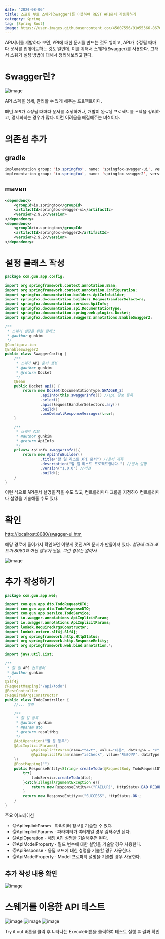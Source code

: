 ```yaml
---
date: "2020-08-06"
title: 스프링 부트 스웨거(Swagger)를 이용하여 REST API문서 자동화하기
category: Spring
tag: [Spring Boot]
image: https://user-images.githubusercontent.com/45007556/91055366-86702700-e65f-11ea-828c-795ba0452b3e.png
---
```


API서버를 개발하다 보면, API에 대한 문서를 만드는 것도 일이고, API가 수정될 때마다 문서를 업데이트하는 것도 일인데, 이를 위해서 스웨거(Swagger)를 사용한다. 그래서 스웨거 설정 방법에 대해서 정리해보려고 한다.

# Swagger란?

![image](https://user-images.githubusercontent.com/45007556/91055366-86702700-e65f-11ea-828c-795ba0452b3e.png)

API 스펙을 명세, 관리할 수 있게 해주는 프로젝트이다.

매번 API가 수정될 때마다 문서를 수정하거나, 개발이 완료된 프로젝트를 스펙을 정리하고, 명세화하는 경우가 많다. 이런 어려움을 해결해주는 녀석이다.

# 의존성 추가

## gradle

```java
implementation group: 'io.springfox', name: 'springfox-swagger-ui', version: '2.9.2'
implementation group: 'io.springfox', name: 'springfox-swagger2', version: '2.9.2'
```

## maven

```xml
<dependency>
    <groupId>io.springfox</groupId>
    <artifactId>springfox-swagger-ui</artifactId>
    <version>2.9.2</version>
</dependency>
<dependency>
    <groupId>io.springfox</groupId>
    <artifactId>springfox-swagger2</artifactId>
    <version>2.9.2</version>
</dependency>
```

# 설정 클래스 작성

```java
package com.gun.app.config;

import org.springframework.context.annotation.Bean;
import org.springframework.context.annotation.Configuration;
import springfox.documentation.builders.ApiInfoBuilder;
import springfox.documentation.builders.RequestHandlerSelectors;
import springfox.documentation.service.ApiInfo;
import springfox.documentation.spi.DocumentationType;
import springfox.documentation.spring.web.plugins.Docket;
import springfox.documentation.swagger2.annotations.EnableSwagger2;

/**
 * 스웨거 설정을 위한 클래스
 * @author gunkim
 */
@Configuration
@EnableSwagger2
public class SwaggerConfig {
    /**
     * 스웨거 API 문서 생성
     * @author gunkim
     * @return Docket
     */
    @Bean
    public Docket api() {
        return new Docket(DocumentationType.SWAGGER_2)
                .apiInfo(this.swaggerInfo()) //api 정보 등록
                .select()
                .apis(RequestHandlerSelectors.any())
                .build()
                .useDefaultResponseMessages(true);
    }

    /**
     * 스웨거 정보
     * @author gunkim
     * @return ApiInfo
     */
    private ApiInfo swaggerInfo(){
        return new ApiInfoBuilder()
                .title("할 일 리스트 API 문서") //문서 제목
                .description("할 일 리스트 프로젝트입니다.") //문서 설명
                .version("1.0.0") //버전
                .build();
    }
}
```

이런 식으로 API문서 설명을 적을 수도 있고, 컨트롤러마다 그룹을 지정하여 컨트롤러마다 설명을 기술해줄 수도 있다.

# 확인

[http://localhost:8080/swagger-ui.html](http://localhost:8080/swagger-ui.html)

해당 경로에 들어가서 확인하면 이렇게 멋진 API 문서가 만들어져 있다. _설정에 따라 포트가 8080이 아닌 경우가 있음. 그런 경우는 알아서_

![image](https://user-images.githubusercontent.com/45007556/91055540-c0d9c400-e65f-11ea-8717-889157a001c3.png)

# 추가 작성하기

```java
package com.gun.app.web;

import com.gun.app.dto.TodoRequestDTO;
import com.gun.app.dto.TodoResponseDTO;
import com.gun.app.service.TodoService;
import io.swagger.annotations.ApiImplicitParam;
import io.swagger.annotations.ApiImplicitParams;
import lombok.RequiredArgsConstructor;
import lombok.extern.slf4j.Slf4j;
import org.springframework.http.HttpStatus;
import org.springframework.http.ResponseEntity;
import org.springframework.web.bind.annotation.*;

import java.util.List;

/**
 * 할 일 API 컨트롤러
 * @author gunkim
 */
@Slf4j
@RequestMapping("/api/todo")
@RestController
@RequiredArgsConstructor
public class TodoController {
	//... 생략

    /**
     * 할 일 등록
     * @author gunkim
     * @param dto
     * @return resultMsg
     */
    @ApiOperation("할 일 등록")
    @ApiImplicitParams({
            @ApiImplicitParam(name="text", value="내용", dataType = "string"),
            @ApiImplicitParam(name="isCheck", value="체크여부", dataType = "boolean")
    })
    @PostMapping("")
    public ResponseEntity<String> createTodo(@RequestBody TodoRequestDTO dto){
        try{
            todoService.createTodo(dto);
        }catch(IllegalArgumentException e){
            return new ResponseEntity<>("FAILURE", HttpStatus.BAD_REQUEST);
        }
        return new ResponseEntity<>("SUCCESS", HttpStatus.OK);
    }
}
```

주요 어노테이션

- @ApiImplicitParam - 파라미터 정보를 기술할 수 있다.
- @ApiImplicitParams - 파라미터가 여러개일 경우 감싸주면 된다.
- @ApiOperation - 해당 API 설명을 기술해주면 된다.
- @ApiModelProperty - 필드 변수에 대한 설명을 기술할 경우 사용한다.
- @ApiResponse - 응답 코드에 대한 설명을 기술할 경우 사용한다.
- @ApiModelProperty - Model 프로퍼티 설명을 기술할 경우 사용한다.

## 추가 작성 내용 확인

![image](https://user-images.githubusercontent.com/45007556/91055574-cdf6b300-e65f-11ea-80ea-6ceca6e0bd05.png)

# 스웨거를 이용한 API 테스트

![image](https://user-images.githubusercontent.com/45007556/91055593-d6e78480-e65f-11ea-82e4-10c259161360.png)
![image](https://user-images.githubusercontent.com/45007556/91055600-d9e27500-e65f-11ea-9bbd-4bf1fa8def1d.png)
![image](https://user-images.githubusercontent.com/45007556/91055603-dc44cf00-e65f-11ea-9cfc-fd8acfb0b48c.png)

Try it out 버튼을 클릭 후 나타나는 Execute버튼을 클릭하여 테스트 실행 후 결과 확인
